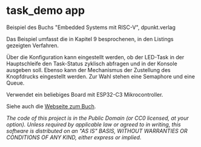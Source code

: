 task_demo app
=============

Beispiel des Buchs "Embedded Systems mit RISC-V", dpunkt.verlag

Das Beispiel umfasst die in Kapitel 9 besprochenen, in den Listings gezeigten Verfahren.

Über die Konfiguration kann eingestellt werden, ob der LED-Task in der Hauptschleife den Task-Status
zyklisch abfragen und in der Konsole ausgeben soll. Ebenso kann der Mechanismus der Zustellung des
Knopfdrucks eingestellt werden. Zur Wahl stehen eine Semaphore und eine Queue.  

Verwendet ein beliebiges Board mit ESP32-C3 Mikrocontroller.

Siehe auch die [Webseite zum Buch](https://ritschel.at/buch-embedded-systems-auf-den-punkt-gebracht/).

*The code of this project is in the Public Domain (or CC0 licensed, at your option).
Unless required by applicable law or agreed to in writing, this
software is distributed on an "AS IS" BASIS, WITHOUT WARRANTIES OR
CONDITIONS OF ANY KIND, either express or implied.*
